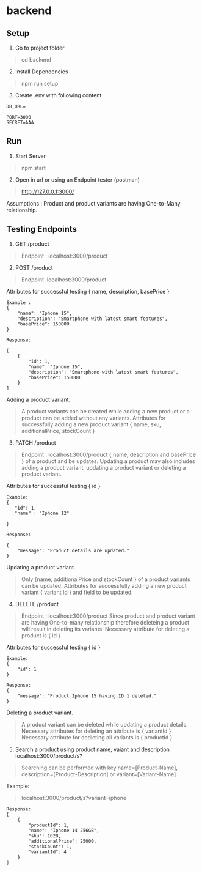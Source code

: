# backend
## Setup

1. Go to project folder

> cd backend

2. Install Dependencies

> npm run setup

3. Create .env with following content

````
DB_URL=

PORT=3000
SECRET=AAA
````

## Run

1. Start Server

> npm start

2. Open in url or using an Endpoint tester (postman)

> http://127.0.0.1:3000/

Assumptions : Product and product variants are having One-to-Many relationship. 

## Testing Endpoints
1. GET /product
> Endpoint : localhost:3000/product

2. POST /product
> Endpoint :localhost:3000/product

Attributes for successful testing { name, description, basePrice }
````
Example : 
{
    "name": "Iphone 15",
    "description": "Smartphone with latest smart features",
    "basePrice": 150000
}
````
````
Response: 

[
    {
        "id": 1,
        "name": "Iphone 15",
        "description": "Smartphone with latest smart features",
        "basePrice": 150000
    }
]
````

Adding a product variant.
> A product variants can be created while adding a new product or a product can be added without any variants.
> Attributes for successfully adding a new product variant { name, sku, additionalPrice, stockCount }

3. PATCH /product
> Endpoint : localhost:3000/product
> { name, description and basePrice } of a product and be updates.
> Updating a product may also includes adding a product variant, updating a product variant or deleting a product variant.


Attributes for successful testing { id }
````
Example: 
{
   "id": 1,
   "name" : "Iphone 12"
    
}
````
````
Response:

{
    "message": "Product details are updated."
}
````

Updating a product variant.
> Only {name, additionalPrice and stockCount } of a product variants can be updated.
> Attributes for successfully adding a new product variant { variant Id } and field to be updated.




4. DELETE /product
> Endpoint : localhost:3000/product
> Since product and product variant are having One-to-many relationship therefore deleteing a product will result in deleting its variants.
> Necessary attribute for deleting a product is { id }

Attributes for successful testing { id }
````
Example: 
{
    "id": 1
}
````
````
Response:
{
    "message": "Product Iphone 15 having ID 1 deleted."
}
````

Deleting a product variant.
> A product variant can be deleted while updating a product details.
> Necessary attributes for deleting an attribute is { variantId }
> Necessary attribute for dedleting all variants is { productId }



5. Search a product using product name, vaiant and description
localhost:3000/product/s?
> Searching can be performed with key name=[Product-Name], description=[Product-Description] or variant=[Variant-Name]


Example:
> localhost:3000/product/s?variant=iphone

````
Response:
[
    {
        "productId": 1,
        "name": "Iphone 14 256GB",
        "sku": 1028,
        "additionalPrice": 25000,
        "stockCount": 1,
        "variantId": 4
    }
]
````